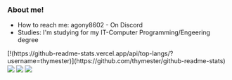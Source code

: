 ### About me!

- How to reach me: agony8602 - On Discord
- Studies: I'm studying for my IT-Computer Programming/Engeering degree
<a>
[!(https://github-readme-stats.vercel.app/api/top-langs/?username=thymester)](https://github.com/thymester/github-readme-stats)
</a>
<a>
  <img align="center" src="https://github-readme-stats.vercel.app/api/top-langs/?username=thymester&theme=dracula&layout=compact" />
</a>
<a>
  <img align="center" src="https://github-readme-stats.vercel.app/api?username=thymester&show=reviews,discussions_started,discussions_answered,prs_merged,prs_merged_percentage&theme=dracula" />
</a>
<a>
  <img align="center" src="https://github-readme-stats.vercel.app/api?username=thymester&show_icons=true&theme=dracula" />
</a>
